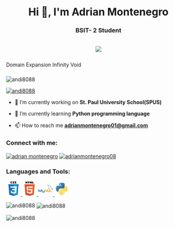 <h1 align="center">Hi 👋, I'm Adrian Montenegro</h1>
<h3 align="center">BSIT- 2 Student</h3>

<br clear="both">

<div align="center">
  <img height="300" src="https://media1.tenor.com/m/_bvpF04vG_QAAAAC/satoru-gojo-domain-expansion.gif"  />
</div>

###

<p align="left">Domain Expansion Infinity Void</p>

###
<p align="left"> <img src="https://komarev.com/ghpvc/?username=andi8088&label=Profile%20views&color=0e75b6&style=flat" alt="andi8088" /> </p>

<p align="left"> <a href="https://github.com/ryo-ma/github-profile-trophy"><img src="https://github-profile-trophy.vercel.app/?username=andi8088" alt="andi8088" /></a> </p>

- 🔭 I’m currently working on **St. Paul University School(SPUS)**

- 🌱 I’m currently learning **Python programming language**

- 📫 How to reach me **adrianmontenegro01@gmail.com**

<h3 align="left">Connect with me:</h3>
<p align="left">
<a href="https://fb.com/adrian montenegro" target="blank"><img align="center" src="https://raw.githubusercontent.com/rahuldkjain/github-profile-readme-generator/master/src/images/icons/Social/facebook.svg" alt="adrian montenegro" height="30" width="40" /></a>
<a href="https://instagram.com/adrianmontenegro08" target="blank"><img align="center" src="https://raw.githubusercontent.com/rahuldkjain/github-profile-readme-generator/master/src/images/icons/Social/instagram.svg" alt="adrianmontenegro08" height="30" width="40" /></a>
</p>

<h3 align="left">Languages and Tools:</h3>
<p align="left"> <a href="https://www.w3schools.com/css/" target="_blank" rel="noreferrer"> <img src="https://raw.githubusercontent.com/devicons/devicon/master/icons/css3/css3-original-wordmark.svg" alt="css3" width="40" height="40"/> </a> <a href="https://www.w3.org/html/" target="_blank" rel="noreferrer"> <img src="https://raw.githubusercontent.com/devicons/devicon/master/icons/html5/html5-original-wordmark.svg" alt="html5" width="40" height="40"/> </a> <a href="https://www.mysql.com/" target="_blank" rel="noreferrer"> <img src="https://raw.githubusercontent.com/devicons/devicon/master/icons/mysql/mysql-original-wordmark.svg" alt="mysql" width="40" height="40"/> </a> <a href="https://www.python.org" target="_blank" rel="noreferrer"> <img src="https://raw.githubusercontent.com/devicons/devicon/master/icons/python/python-original.svg" alt="python" width="40" height="40"/> </a> </p>

<p><img align="left" src="https://github-readme-stats.vercel.app/api/top-langs?username=andi8088&show_icons=true&locale=en&layout=compact" alt="andi8088" /></p>

<p>&nbsp;<img align="center" src="https://github-readme-stats.vercel.app/api?username=andi8088&show_icons=true&locale=en" alt="andi8088" /></p>

<p><img align="center" src="https://github-readme-streak-stats.herokuapp.com/?user=andi8088&" alt="andi8088" /></p>
